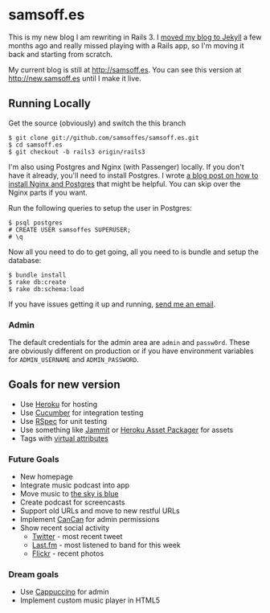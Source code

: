 # samsoff.es

This is my new blog I am rewriting in Rails 3. I [moved my blog to Jekyll](http://samsoff.es/post/new-blog-on-github-and-jekyll/) a few months ago and really missed playing with a Rails app, so I'm moving it back and starting from scratch.

My current blog is still at <http://samsoff.es>. You can see this version at <http://new.samsoff.es> until I make it live.

## Running Locally

Get the source (obviously) and switch the this branch

    $ git clone git://github.com/samsoffes/samsoff.es.git
    $ cd samsoff.es
    $ git checkout -b rails3 origin/rails3

I'm also using Postgres and Nginx (with Passenger) locally. If you don't have it already, you'll need to install Postgres. I wrote [a blog post on how to install Nginx and Postgres](http://samsoff.es/post/running-rails-local-development-with-nginx-postgres-and-passenger-with-homebrew/) that might be helpful. You can skip over the Nginx parts if you want.

Run the following queries to setup the user in Postgres:

    $ psql postgres
    # CREATE USER samsoffes SUPERUSER;
    # \q

Now all you need to do to get going, all you need to is bundle and setup the database:

    $ bundle install
    $ rake db:create
    $ rake db:schema:load

If you have issues getting it up and running, [send me an email](mailto:sam@samsoff.es).

### Admin

The default credentials for the admin area are `admin` and `passw0rd`. These are obviously different on production or if you have environment variables for `ADMIN_USERNAME` and `ADMIN_PASSWORD`.

## Goals for new version

* Use [Heroku](http://heroku.com) for hosting
* Use [Cucumber](http://cukes.info) for integration testing
* Use [RSpec](http://rspec.info) for unit testing
* Use something like [Jammit](http://github.com/documentcloud/jammit) or [Heroku Asset Packager](http://github.com/amasses/heroku_asset_packager) for assets
* Tags with [virtual attributes](http://railscasts.com/episodes/167-more-on-virtual-attributes)

### Future Goals

* New homepage
* Integrate music podcast into app
* Move music to [the sky is blue](http://blue.samsoff.es)
* Create podcast for screencasts
* Support old URLs and move to new restful URLs
* Implement [CanCan](http://github.com/ryanb/cancan) for admin permissions
* Show recent social activity
    * [Twitter](http://twitter.com/samsoffes) - most recent tweet
    * [Last.fm](http://last.fm/user/samsoffes) - most listened to band for this week
    * [Flickr](http://www.flickr.com/photos/samsoffes) - recent photos

### Dream goals

* Use [Cappuccino](http://cappuccino.org) for admin
* Implement custom music player in HTML5
